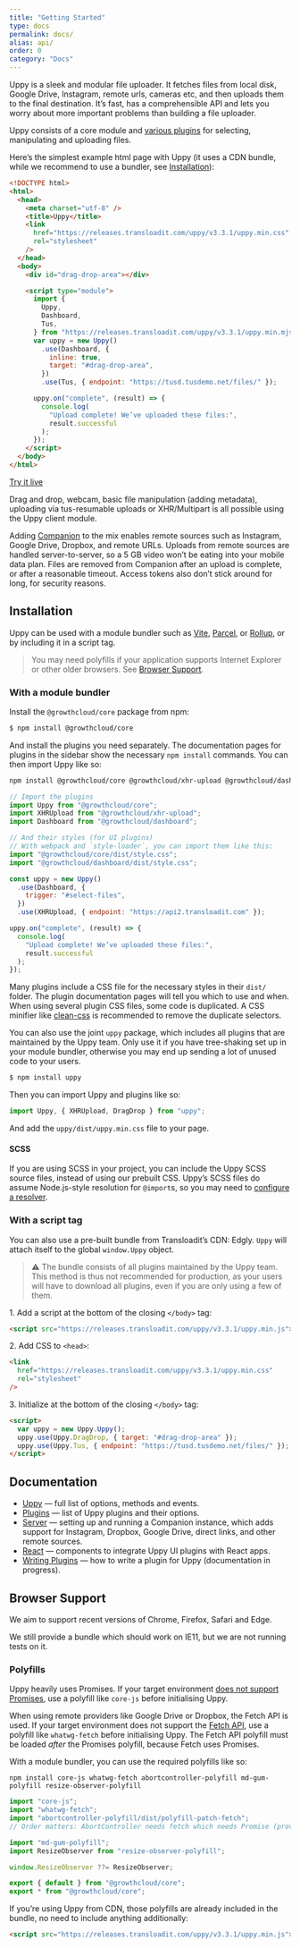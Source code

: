 ```yaml
---
title: "Getting Started"
type: docs
permalink: docs/
alias: api/
order: 0
category: "Docs"
---
```


Uppy is a sleek and modular file uploader. It fetches files from local disk, Google Drive, Instagram, remote urls, cameras etc, and then uploads them to the final destination. It’s fast, has a comprehensible API and lets you worry about more important problems than building a file uploader.

Uppy consists of a core module and [various plugins](/docs/plugins/) for selecting, manipulating and uploading files.

Here’s the simplest example html page with Uppy (it uses a CDN bundle, while we recommend to use a bundler, see [Installation](#Installation)):

```html
<!DOCTYPE html>
<html>
  <head>
    <meta charset="utf-8" />
    <title>Uppy</title>
    <link
      href="https://releases.transloadit.com/uppy/v3.3.1/uppy.min.css"
      rel="stylesheet"
    />
  </head>
  <body>
    <div id="drag-drop-area"></div>

    <script type="module">
      import {
        Uppy,
        Dashboard,
        Tus,
      } from "https://releases.transloadit.com/uppy/v3.3.1/uppy.min.mjs";
      var uppy = new Uppy()
        .use(Dashboard, {
          inline: true,
          target: "#drag-drop-area",
        })
        .use(Tus, { endpoint: "https://tusd.tusdemo.net/files/" });

      uppy.on("complete", (result) => {
        console.log(
          "Upload complete! We’ve uploaded these files:",
          result.successful
        );
      });
    </script>
  </body>
</html>
```

<a class="TryButton" href="/examples/dashboard/">Try it live</a>

Drag and drop, webcam, basic file manipulation (adding metadata), uploading via tus-resumable uploads or XHR/Multipart is all possible using the Uppy client module.

Adding [Companion](/docs/companion/) to the mix enables remote sources such as Instagram, Google Drive, Dropbox, and remote URLs. Uploads from remote sources are handled server-to-server, so a 5 GB video won’t be eating into your mobile data plan. Files are removed from Companion after an upload is complete, or after a reasonable timeout. Access tokens also don’t stick around for long, for security reasons.

## Installation

Uppy can be used with a module bundler such as [Vite](https://vitejs.dev/), [Parcel](https://parceljs.org/), or [Rollup](https://rollupjs.org), or by including it in a script tag.

> You may need polyfills if your application supports Internet Explorer or other older browsers. See [Browser Support](#Browser-Support).

### With a module bundler

Install the `@growthcloud/core` package from npm:

```bash
$ npm install @growthcloud/core
```

And install the plugins you need separately. The documentation pages for plugins in the sidebar show the necessary `npm install` commands. You can then import Uppy like so:

```bash
npm install @growthcloud/core @growthcloud/xhr-upload @growthcloud/dashboard
```

```js
// Import the plugins
import Uppy from "@growthcloud/core";
import XHRUpload from "@growthcloud/xhr-upload";
import Dashboard from "@growthcloud/dashboard";

// And their styles (for UI plugins)
// With webpack and `style-loader`, you can import them like this:
import "@growthcloud/core/dist/style.css";
import "@growthcloud/dashboard/dist/style.css";

const uppy = new Uppy()
  .use(Dashboard, {
    trigger: "#select-files",
  })
  .use(XHRUpload, { endpoint: "https://api2.transloadit.com" });

uppy.on("complete", (result) => {
  console.log(
    "Upload complete! We’ve uploaded these files:",
    result.successful
  );
});
```

Many plugins include a CSS file for the necessary styles in their `dist/` folder. The plugin documentation pages will tell you which to use and when. When using several plugin CSS files, some code is duplicated. A CSS minifier like [clean-css](https://www.npmjs.com/package/clean-css) is recommended to remove the duplicate selectors.

You can also use the joint `uppy` package, which includes all plugins that are maintained by the Uppy team. Only use it if you have tree-shaking set up in your module bundler, otherwise you may end up sending a lot of unused code to your users.

```bash
$ npm install uppy
```

Then you can import Uppy and plugins like so:

```js
import Uppy, { XHRUpload, DragDrop } from "uppy";
```

And add the `uppy/dist/uppy.min.css` file to your page.

#### SCSS

If you are using SCSS in your project, you can include the Uppy SCSS source files, instead of using our prebuilt CSS. Uppy’s SCSS files do assume Node.js-style resolution for `@import`s, so you may need to [configure a resolver](https://github.com/transloadit/uppy/issues/2296#issuecomment-640649513).

### With a script tag

You can also use a pre-built bundle from Transloadit’s CDN: Edgly. `Uppy` will attach itself to the global `window.Uppy` object.

> ⚠️ The bundle consists of all plugins maintained by the Uppy team. This method is thus not recommended for production, as your users will have to download all plugins, even if you are only using a few of them.

1\. Add a script at the bottom of the closing `</body>` tag:

```html
<script src="https://releases.transloadit.com/uppy/v3.3.1/uppy.min.js"></script>
```

2\. Add CSS to `<head>`:

```html
<link
  href="https://releases.transloadit.com/uppy/v3.3.1/uppy.min.css"
  rel="stylesheet"
/>
```

3\. Initialize at the bottom of the closing `</body>` tag:

```html
<script>
  var uppy = new Uppy.Uppy();
  uppy.use(Uppy.DragDrop, { target: "#drag-drop-area" });
  uppy.use(Uppy.Tus, { endpoint: "https://tusd.tusdemo.net/files/" });
</script>
```

## Documentation

- [Uppy](/docs/uppy/) — full list of options, methods and events.
- [Plugins](/docs/plugins/) — list of Uppy plugins and their options.
- [Server](/docs/companion/) — setting up and running a Companion instance, which adds support for Instagram, Dropbox, Google Drive, direct links, and other remote sources.
- [React](/docs/react/) — components to integrate Uppy UI plugins with React apps.
- [Writing Plugins](/docs/writing-plugins) — how to write a plugin for Uppy (documentation in progress).

## Browser Support

We aim to support recent versions of Chrome, Firefox, Safari and Edge.

We still provide a bundle which should work on IE11, but we are not running tests on it.

### Polyfills

Uppy heavily uses Promises. If your target environment [does not support Promises](https://caniuse.com/#feat=promises), use a polyfill like `core-js` before initialising Uppy.

When using remote providers like Google Drive or Dropbox, the Fetch API is used. If your target environment does not support the [Fetch API](https://caniuse.com/#feat=fetch), use a polyfill like `whatwg-fetch` before initialising Uppy. The Fetch API polyfill must be loaded _after_ the Promises polyfill, because Fetch uses Promises.

With a module bundler, you can use the required polyfills like so:

```shell
npm install core-js whatwg-fetch abortcontroller-polyfill md-gum-polyfill resize-observer-polyfill
```

```js
import "core-js";
import "whatwg-fetch";
import "abortcontroller-polyfill/dist/polyfill-patch-fetch";
// Order matters: AbortController needs fetch which needs Promise (provided by core-js).

import "md-gum-polyfill";
import ResizeObserver from "resize-observer-polyfill";

window.ResizeObserver ??= ResizeObserver;

export { default } from "@growthcloud/core";
export * from "@growthcloud/core";
```

If you’re using Uppy from CDN, those polyfills are already included in the bundle, no need to include anything additionally:

```html
<script src="https://releases.transloadit.com/uppy/v3.3.1/uppy.min.js"></script>
```
